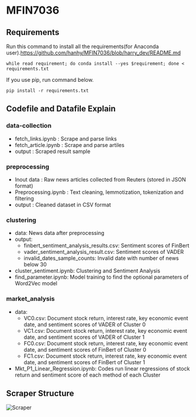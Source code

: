 # MFIN7036
## Requirements
Run this command to install all the requirements(for Anaconda user).https://github.com/hanhy/MFIN7036/blob/harry_dev/README.md
```
while read requirement; do conda install --yes $requirement; done < requirements.txt
```
If you use pip, run command below.
```
pip install -r requirements.txt
```
## Codefile and Datafile Explain
### data-collection
- fetch_links.ipynb : Scrape and parse links
- fetch_article.ipynb : Scrape and parse artiles
- output : Scraped result sample

### preprocessing
- Inout data : Raw news articles collected from Reuters (stored in JSON format)
- Preprocessing.ipynb :  Text cleaning, lemmotization, tokenization and filtering
- output : Cleaned dataset in CSV format 

### clustering
- data: News data after preprocessing
- output:
  - finbert_sentiment_analysis_results.csv: Sentiment scores of FinBert
  - vader_sentiment_analysis_result.csv: Sentiment scores of VADER
  - invalid_dates_sample_counts: Invalid date with number of news below 30
- cluster_sentiment.ipynb: Clustering and Sentiment Analysis
- find_parameter.ipynb: Model training to find the optional parameters of Word2Vec model
### market_analysis
- data:
  - VC0.csv: Document stock return, interest rate, key economic event date, and sentiment scores of VADER of Cluster 0
  - VC1.csv: Document stock return, interest rate, key economic event date, and sentiment scores of VADER of Cluster 1
  - FC0.csv: Document stock return, interest rate, key economic event date, and sentiment scores of FinBert of Cluster 0
  - FC1.csv: Document stock return, interest rate, key economic event date, and sentiment scores of FinBert of Cluster 1
- Mkt_P1_Linear_Regression.ipynb: Codes run linear regressions of stock return and sentiment score of each method of each Cluster

## Scraper Structure
![Scraper](https://github.com/user-attachments/assets/7de4f630-b9a9-4ab9-9850-500e35c80016)
